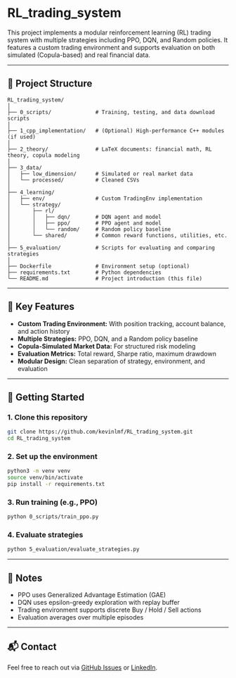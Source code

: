 # RL_trading_system

This project implements a modular reinforcement learning (RL) trading system with multiple strategies including PPO, DQN, and Random policies. It features a custom trading environment and supports evaluation on both simulated (Copula-based) and real financial data.

---

## 📁 Project Structure

```
RL_trading_system/
│
├── 0_scripts/              # Training, testing, and data download scripts
│
├── 1_cpp_implementation/   # (Optional) High-performance C++ modules (if used)
│
├── 2_theory/               # LaTeX documents: financial math, RL theory, copula modeling
│
├── 3_data/
│   ├── low_dimension/      # Simulated or real market data
│   └── processed/          # Cleaned CSVs
│
├── 4_learning/
│   ├── env/                # Custom TradingEnv implementation
│   └── strategy/
│       ├── rl/
│       │   ├── dqn/        # DQN agent and model
│       │   ├── ppo/        # PPO agent and model
│       │   └── random/     # Random policy baseline
│       └── shared/         # Common reward functions, utilities, etc.
│
├── 5_evaluation/           # Scripts for evaluating and comparing strategies
│
├── Dockerfile              # Environment setup (optional)
├── requirements.txt        # Python dependencies
└── README.md               # Project introduction (this file)
```

---

## 🧠 Key Features

- **Custom Trading Environment:** With position tracking, account balance, and action history
- **Multiple Strategies:** PPO, DQN, and a Random policy baseline
- **Copula-Simulated Market Data:** For structured risk modeling
- **Evaluation Metrics:** Total reward, Sharpe ratio, maximum drawdown
- **Modular Design:** Clean separation of strategy, environment, and evaluation

---

## 🚀 Getting Started

### 1. Clone this repository
```bash
git clone https://github.com/kevinlmf/RL_trading_system.git
cd RL_trading_system
```

### 2. Set up the environment
```bash
python3 -m venv venv
source venv/bin/activate
pip install -r requirements.txt
```

### 3. Run training (e.g., PPO)
```bash
python 0_scripts/train_ppo.py
```

### 4. Evaluate strategies
```bash
python 5_evaluation/evaluate_strategies.py
```

---

## 🧩 Notes

- PPO uses Generalized Advantage Estimation (GAE)
- DQN uses epsilon-greedy exploration with replay buffer
- Trading environment supports discrete Buy / Hold / Sell actions
- Evaluation averages over multiple episodes

---

## 📬 Contact

Feel free to reach out via [GitHub Issues](https://github.com/kevinlmf/RL_trading_system/issues) or [LinkedIn](https://www.linkedin.com/in/yourprofile/).
